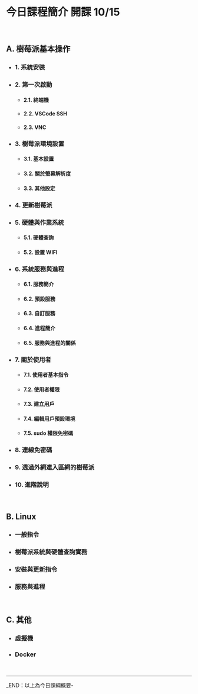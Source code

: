 # 今日課程簡介 開課 10/15

<br>

## A. 樹莓派基本操作

- ### 1. 系統安裝
- ### 2. 第一次啟動

  - #### 2.1. 終端機
  - #### 2.2. VSCode SSH
  - #### 2.3. VNC
- ### 3. 樹莓派環境設置

  - #### 3.1. 基本設置
  - #### 3.2. 關於螢幕解析度
  - #### 3.3. 其他設定
- ### 4. 更新樹莓派
- ### 5. 硬體與作業系統

  - #### 5.1. 硬體查詢
  - #### 5.2. 設置 WIFI
- ### 6. 系統服務與進程

  - #### 6.1. 服務簡介
  - #### 6.2. 預設服務
  - #### 6.3. 自訂服務
  - #### 6.4. 進程簡介
  - #### 6.5. 服務與進程的關係
- ### 7. 關於使用者

  - #### 7.1. 使用者基本指令
  - #### 7.2. 使用者權限
  - #### 7.3. 建立用戶
  - #### 7.4. 編輯用戶預設環境
  - #### 7.5. sudo 權限免密碼
- ### 8. 連線免密碼
- ### 9. 透過外網連入區網的樹莓派
- ### 10. 進階說明

<br>

## B. Linux

- ### 一般指令
- ### 樹莓派系統與硬體查詢實務
- ### 安裝與更新指令
- ### 服務與進程

<br>

## C. 其他

- ### 虛擬機
- ### Docker

<br>

---

_END：以上為今日課綱概要-